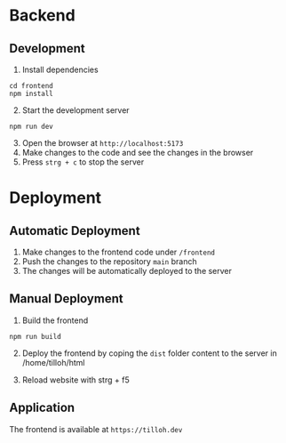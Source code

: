 # Backend

## Development

1. Install dependencies

```
cd frontend
npm install
```

2. Start the development server

```
npm run dev
```

3. Open the browser at `http://localhost:5173`
4. Make changes to the code and see the changes in the browser
5. Press `strg + c` to stop the server

# Deployment

## Automatic Deployment

1. Make changes to the frontend code under `/frontend`
2. Push the changes to the repository `main` branch
3. The changes will be automatically deployed to the server

## Manual Deployment

1. Build the frontend

```
npm run build
```

2. Deploy the frontend by coping the `dist` folder content to the server in /home/tilloh/html

3. Reload website with strg + f5

## Application

The frontend is available at `https://tilloh.dev`
